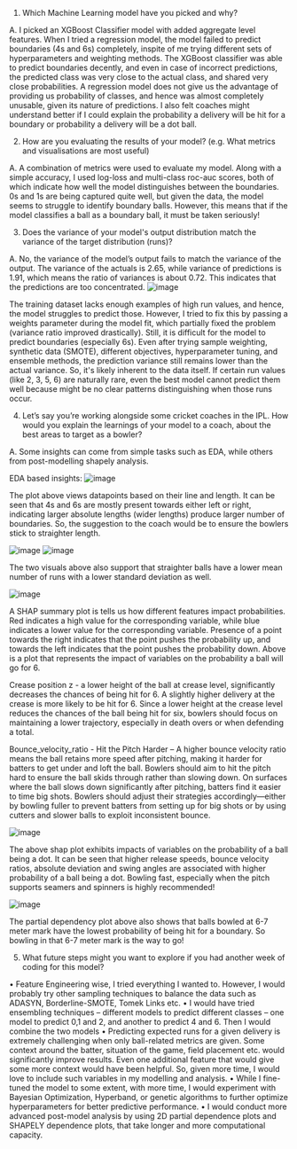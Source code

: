 1.	Which Machine Learning model have you picked and why?
   
A.	I picked an XGBoost Classifier model with added aggregate level features. When I tried a regression model, the model failed
to predict boundaries (4s and 6s) completely, inspite of me trying different sets of hyperparameters and weighting methods.
The XGBoost classifier was able to predict boundaries decently, and even in case of incorrect predictions, the predicted
class was very close to the actual class, and shared very close probabilities. A regression model does not give us the
advantage of providing us probability of classes, and hence was almost completely unusable, given its nature of predictions.
I also felt coaches might understand better if I could explain the probability a delivery will be hit for a boundary or
probability a delivery will be a dot ball.

2.	How are you evaluating the results of your model? (e.g. What metrics and
visualisations are most useful)

A.	A combination of metrics were used to evaluate my model. Along with a simple accuracy, I used log-loss and multi-class
roc-auc scores, both of which indicate how well the model distinguishes between the boundaries. 0s and 1s are being captured
quite well, but given the data, the model seems to struggle to identify boundary balls. However, this means that if the model classifies
a ball as a boundary ball, it must be taken seriously!

3.	Does the variance of your model's output distribution match the variance of the target distribution (runs)?
   
A.	No, the variance of the model’s output fails to match the variance of the output. The variance of the actuals is 2.65,
 while variance of predictions is 1.91, which means the ratio of variances is about 0.72. This indicates that the predictions
 are too concentrated. 
![image](https://github.com/user-attachments/assets/9ad88f7e-e9ef-4106-932e-04523d489e3e)

The training dataset lacks enough examples of high run values, and hence, the model struggles to predict those. However, 
I tried to fix this by passing a weights parameter during the model fit, which partially fixed the problem (variance ratio improved 
drastically). Still, it is difficult for the model to predict boundaries (especially 6s). Even after trying sample weighting, 
synthetic data (SMOTE), different objectives, hyperparameter tuning, and ensemble methods, the prediction variance still remains lower than the actual variance. 
So, it's likely inherent to the data itself. If certain run values (like 2, 3, 5, 6) are naturally rare, even the best model cannot predict
them well because might be no clear patterns distinguishing when those runs occur.

4.	Let’s say you’re working alongside some cricket coaches in the IPL. How would you explain the learnings of your model to a coach,
   about the best areas to target as a bowler?
  	
A.	Some insights can come from simple tasks such as EDA, while others from post-modelling shapely analysis. 

EDA based insights:
![image](https://github.com/user-attachments/assets/f2e6fef0-e841-4755-a062-cd01266dee23)

The plot above views datapoints based on their line and length. It can be seen that 4s and 6s are mostly present towards either left or right,
indicating larger absolute lengths (wider lengths) produce larger number of boundaries. So, the suggestion to the coach would be to ensure the
bowlers stick to straighter length. 

![image](https://github.com/user-attachments/assets/d469afb9-c160-4d2b-a459-e3fd5248091b)
![image](https://github.com/user-attachments/assets/cff877c6-52ea-4857-b12d-c2fc4d408d80)

The two visuals above also support that straighter balls have a lower mean number of runs with a lower standard deviation as well.

![image](https://github.com/user-attachments/assets/5fe86769-52cb-4964-83a3-c580b1dbbfbe)

A SHAP summary plot is tells us how different features impact probabilities. Red indicates a high value for the corresponding variable,
while blue indicates a lower value for the corresponding variable. Presence of a point towards the right indicates that the point pushes
the probability up, and towards the left indicates that the point pushes the probability down. Above is a plot that represents the impact
of variables on the probability a ball will go for 6. 

Crease position z - a lower height of the ball at crease level, significantly decreases the chances of being hit for 6. A slightly higher 
delivery at the crease is more likely to be hit for 6. Since a lower height at the crease level reduces the chances of the ball being hit 
for six, bowlers should focus on maintaining a lower trajectory, especially in death overs or when defending a total.

Bounce_velocity_ratio - Hit the Pitch Harder – A higher bounce velocity ratio means the ball retains more speed after pitching, making it
harder for batters to get under and loft the ball. Bowlers should aim to hit the pitch hard to ensure the ball skids through rather than
slowing down. On surfaces where the ball slows down significantly after pitching, batters find it easier to time big shots. Bowlers should 
adjust their strategies accordingly—either by bowling fuller to prevent batters from setting up for big shots or by using cutters and slower
balls to exploit inconsistent bounce.

![image](https://github.com/user-attachments/assets/f4d58dcf-2164-4504-9c53-9aea5bf7fce3)

The above shap plot exhibits impacts of variables on the probability of a ball being a dot. It can be seen that higher release speeds,
bounce velocity ratios, absolute deviation and swing angles are associated with higher probability of a ball being a dot.
Bowling fast, especially when the pitch supports seamers and spinners is highly recommended!

![image](https://github.com/user-attachments/assets/43d26140-08a3-4f6a-8df3-d24f5b2643f0)

The partial dependency plot above also shows that balls bowled at 6-7 meter mark have the lowest probability of being hit for a boundary. 
So bowling in that 6-7 meter mark is the way to go!



5.	What future steps might you want to explore if you had another week of coding for this model?

•	 Feature Engineering wise, I tried everything I wanted to. However, I would probably try other sampling techniques to balance the data
such as ADASYN, Borderline-SMOTE, Tomek Links etc. 
•	I would have tried ensembling techniques – different models to predict different classes – one model to predict 0,1 and 2, and another
to predict 4 and 6. Then I would combine the two models
•	Predicting expected runs for a given delivery is extremely challenging when only ball-related metrics are given. Some context around the
batter, situation of the game, field placement etc. would significantly improve results. Even one additional feature that would give some
more context would have been helpful. So, given more time, I would love to include such variables in my modelling and analysis. 
•	While I fine-tuned the model to some extent, with more time, I would experiment with Bayesian Optimization, Hyperband, or genetic algorithms
 to further optimize hyperparameters for better predictive performance.
•	I would conduct more advanced post-model analysis by using 2D partial dependence plots and SHAPELY dependence plots, that take longer
and more computational capacity.







